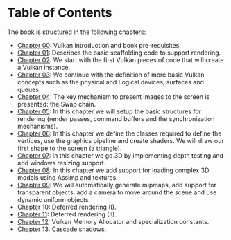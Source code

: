 # Table of Contents

The book is structured in the following chapters:

- [Chapter 00](chapter-00/chapter-00.md): Vulkan introduction and book pre-requisites.
- [Chapter 01](chapter-01/chapter-01.md): Describes the basic scaffolding code to support rendering.
- [Chapter 02](chapter-02/chapter-02.md): We start with the first Vulkan pieces of code that will create a Vulkan instance.
- [Chapter 03](chapter-03/chapter-03.md): We continue with the definition of more basic Vulkan concepts such as the physical and Logical devices, surfaces and queues.
- [Chapter 04](chapter-04/chapter-04.md): The key mechanism to present images to the screen is presented: the Swap chain.
- [Chapter 05](chapter-05/chapter-05.md): In this chapter we will setup the basic structures for rendering (render passes, command buffers and the synchronization mechanisms). 
- [Chapter 06](chapter-06/chapter-06.md): In this chapter we define the classes required to define the vertices, use the graphics pipeline and create shaders. We will draw our first shape to the screen (a triangle).
- [Chapter 07](chapter-07/chapter-07.md): In this chapter we go 3D by implementing depth testing and add windows resizing support.
- [Chapter 08](chapter-08/chapter-08.md): In this chapter we add support for loading complex 3D models using Assimp and textures.
- [Chapter 09](chapter-09/chapter-09.md): We will automatically generate mipmaps, add support for transparent objects, add a camera to move around the scene and use dynamic uniform objects.
- [Chapter 10](chapter-10/chapter-10.md): Deferred rendering (I).
- [Chapter 11](chapter-11/chapter-11.md): Deferred rendering (II).
- [Chapter 12](chapter-12/chapter-12.md): Vulkan Memory Allocator and specialization constants.
- [Chapter 13](chapter-13/chapter-13.md): Cascade shadows.